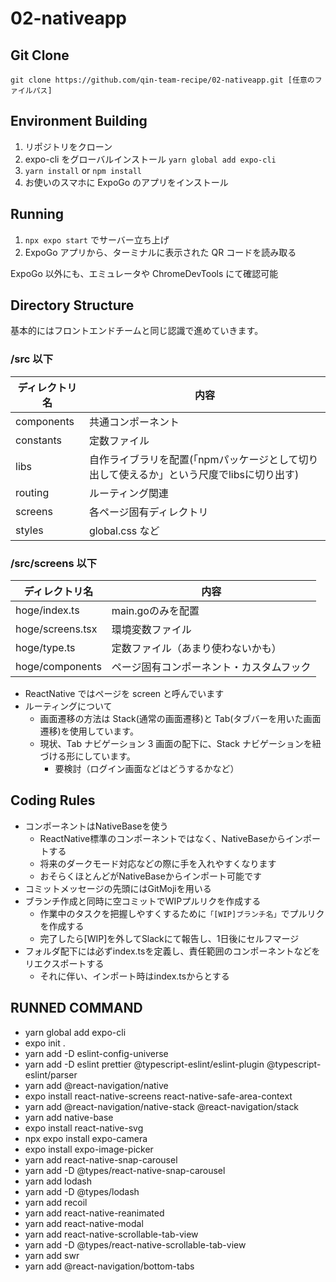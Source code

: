 # 02-nativeapp

## Git Clone

```
git clone https://github.com/qin-team-recipe/02-nativeapp.git [任意のファイルパス]
```

## Environment Building

1. リポジトリをクローン
2. expo-cli をグローバルインストール `yarn global add expo-cli`
3. `yarn install` or `npm install`
4. お使いのスマホに ExpoGo のアプリをインストール

## Running

1. `npx expo start` でサーバー立ち上げ
2. ExpoGo アプリから、ターミナルに表示された QR コードを読み取る

ExpoGo 以外にも、エミュレータや ChromeDevTools にて確認可能

## Directory Structure

基本的にはフロントエンドチームと同じ認識で進めていきます。

### /src 以下

| ディレクトリ名  | 内容 |
| ------------- | ------------- |
| components  | 共通コンポーネント  |
| constants  | 定数ファイル  |
| libs  | 自作ライブラリを配置(「npmパッケージとして切り出して使えるか」という尺度でlibsに切り出す)|
| routing  | ルーティング関連  |
| screens  | 各ページ固有ディレクトリ  |
| styles  | global.css など  |

### /src/screens 以下

| ディレクトリ名  | 内容 |
| ------------- | ------------- |
| hoge/index.ts  | main.goのみを配置  |
| hoge/screens.tsx  | 環境変数ファイル  |
| hoge/type.ts  | 定数ファイル（あまり使わないかも）  |
| hoge/components  | ページ固有コンポーネント・カスタムフック  |


- ReactNative ではページを screen と呼んでいます
- ルーティングについて
  - 画面遷移の方法は Stack(通常の画面遷移)と Tab(タブバーを用いた画面遷移)を使用しています。
  - 現状、Tab ナビゲーション 3 画面の配下に、Stack ナビゲーションを紐づける形にしています。
    - 要検討（ログイン画面などはどうするかなど）

## Coding Rules
- コンポーネントはNativeBaseを使う
  - ReactNative標準のコンポーネントではなく、NativeBaseからインポートする
  - 将来のダークモード対応などの際に手を入れやすくなります
  - おそらくほとんどがNativeBaseからインポート可能です
- コミットメッセージの先頭にはGitMojiを用いる
- ブランチ作成と同時に空コミットでWIPプルリクを作成する
  - 作業中のタスクを把握しやすくするために`「[WIP]ブランチ名」`でプルリクを作成する
  - 完了したら[WIP]を外してSlackにて報告し、1日後にセルフマージ
- フォルダ配下には必ずindex.tsを定義し、責任範囲のコンポーネントなどをリエクスポートする
  - それに伴い、インポート時はindex.tsからとする

## RUNNED COMMAND

- yarn global add expo-cli
- expo init .
- yarn add -D eslint-config-universe
- yarn add -D eslint prettier @typescript-eslint/eslint-plugin @typescript-eslint/parser
- yarn add @react-navigation/native
- expo install react-native-screens react-native-safe-area-context
- yarn add @react-navigation/native-stack @react-navigation/stack
- yarn add native-base
- expo install react-native-svg
- npx expo install expo-camera
- expo install expo-image-picker
- yarn add react-native-snap-carousel
- yarn add -D @types/react-native-snap-carousel
- yarn add lodash
- yarn add -D @types/lodash
- yarn add recoil
- yarn add react-native-reanimated
- yarn add react-native-modal
- yarn add react-native-scrollable-tab-view
- yarn add -D @types/react-native-scrollable-tab-view
- yarn add swr
- yarn add @react-navigation/bottom-tabs
